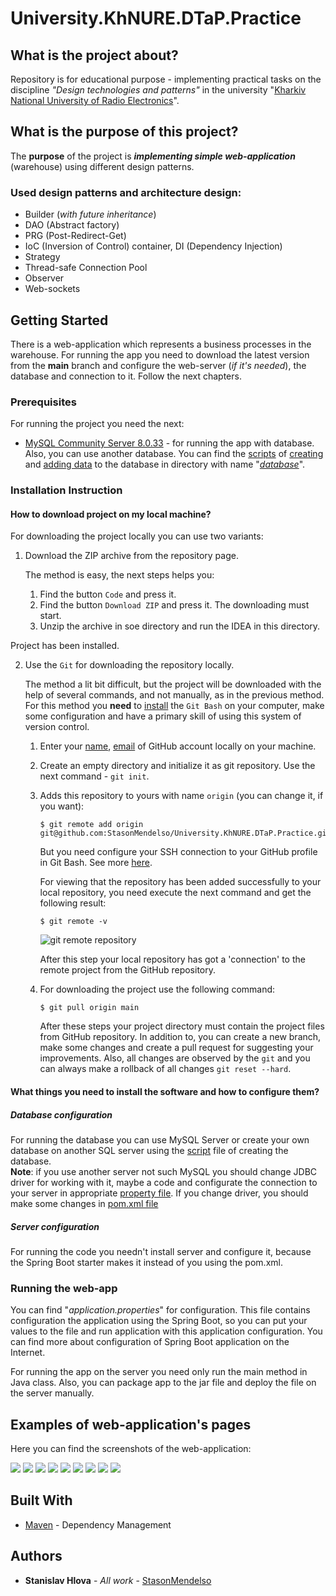 # University.KhNURE.DTaP.Practice

## What is the project about?

Repository is for educational purpose - implementing practical tasks on the discipline *"Design technologies and patterns"* in
the university "[Kharkiv National University of Radio Electronics][1]".

## What is the purpose of this project?

The **purpose** of the project is ***implementing simple web-application*** (warehouse) using different design patterns.

### Used design patterns and architecture design:

- Builder (*with future inheritance*)
- DAO (Abstract factory)
- PRG (Post-Redirect-Get)
- IoC (Inversion of Control) container, DI (Dependency Injection)
- Strategy
- Thread-safe Connection Pool
- Observer
- Web-sockets


## Getting Started

There is a web-application which represents a business processes in the warehouse.
For running the app you need to download the latest version from the **main** branch and configure the web-server (*if
it's needed*), the database and connection to it. Follow the next chapters.

### Prerequisites

For running the project you need the next:

* [MySQL Community Server 8.0.33](https://dev.mysql.com/) - for running the app with database. Also, you can use another
  database.
  You can find the [scripts](database/sql) of [creating](database/sql/creation_database.sql)
  and [adding data](database/sql/adding_data.sql) to the database in directory with name "*[database](database/sql)*".

### Installation Instruction

#### How to download project on my local machine?

For downloading the project locally you can use two variants:

1. Download the ZIP archive from the repository page.

   The method is easy, the next steps helps you:
    1. Find the button `Code` and press it.
    2. Find the button `Download ZIP` and press it. The downloading must start.
    3. Unzip the archive in soe directory and run the IDEA in this directory.

Project has been installed.

2. Use the `Git` for downloading the repository locally.

   The method a lit bit difficult, but the project will be downloaded with the help
   of several commands, and not manually, as in the previous method. For this method
   you **need** to [install][4] the `Git Bash` on your computer, make some configuration and have a primary skill of
   using this system of version control.
    1. Enter your [name][5], [email][6] of GitHub account locally on your machine.
    2. Create an empty directory and initialize it as git repository. Use the next
       command - `git init`.
    3. Adds this repository to yours with name `origin` (you can change it, if you want):
        ```
       $ git remote add origin git@github.com:StasonMendelso/University.KhNURE.DTaP.Practice.git
       ```
       But you need configure your SSH connection to your GitHub profile in Git Bash. See more [here][7].

       For viewing that the repository has been added successfully to your local
       repository, you need execute the next command and get the following result:
       ```
       $ git remote -v
       ```
       ![git remote repository](readme/images/addRemoteOrigin.png)

       After this step your local repository has got a 'connection' to the remote
       project from the GitHub repository.
    4. For downloading the project use the following command:
       ```
       $ git pull origin main
       ```
       After these steps your project directory must contain the project files from
       GitHub repository. In addition to, you can create a new branch, make some
       changes and create a pull request for suggesting your improvements. Also, all
       changes are observed by the `git` and you can always make a rollback of
       all changes `git reset --hard`.

#### What things you need to install the software and how to configure them?

##### Database configuration

For running the database you can use MySQL Server or create your own database on another SQL server
using the [script](database/sql/creation_database.sql) file of creating the database.
<br>
**Note**: if you use another server not such
MySQL you should change JDBC driver for working with it, maybe a code and configurate the connection to your
server in appropriate [property file](src/main/resources/application.properties). If you change driver, you should
make some changes in [pom.xml file](pom.xml)
<br>

##### Server configuration

For running the code you needn't install server and configure it, because the Spring Boot starter
makes it instead of you using the pom.xml.

### Running the web-app

You can find "*application.properties*" for configuration. This file
contains configuration the application using the Spring Boot, so you can put your values to the file and
run
application with this application configuration. You can find more about configuration of Spring Boot application on
the Internet.

For running the app on the server you need only run the main method in Java class. Also, you can
package app to the jar file and deploy the file on the server manually.

## Examples of web-application's pages

Here you can find the screenshots of the web-application:

![](readme/images/web-application-examples/img.png)
![](readme/images/web-application-examples/img_1.png)
![](readme/images/web-application-examples/img_2.png)
![](readme/images/web-application-examples/img_3.png)
![](readme/images/web-application-examples/img_4.png)
![](readme/images/web-application-examples/img_5.png)
![](readme/images/web-application-examples/img_6.png)
![](readme/images/web-application-examples/img_7.png)
![](readme/images/web-application-examples/img_8.png)

## Built With

* [Maven](https://maven.apache.org/) - Dependency Management

## Authors

* **Stanislav Hlova** - *All
  work* - [StasonMendelso](https://github.com/StasonMendelso)

[1]:https://nure.ua/

[4]:https://git-scm.com/downloads

[5]:https://docs.github.com/en/get-started/getting-started-with-git/setting-your-username-in-git

[6]:https://docs.github.com/en/account-and-profile/setting-up-and-managing-your-personal-account-on-github/managing-email-preferences/setting-your-commit-email-address

[7]:https://docs.github.com/en/authentication/connecting-to-github-with-ssh
